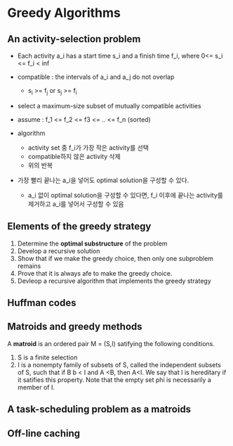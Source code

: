 # Greedy Algorithms

## An activity-selection problem
- Each activity a_i has a start time s_i and a finish time f_i, where 0<= s_i <= f_i < inf
- compatible : the intervals of a_i and a_j do not overlap
  - s<sub>i</sub> >= f<sub>j</sub> or s<sub>j</sub> >= f<sub>i</sub>
- select a maximum-size subset of mutually compatible activities

- assume : f_1 <= f_2 <= f3 <= .. <= f_n (sorted)

- algorithm
  - activity set 중 f_i가 가장 작은 activity를 선택
  - compatible하지 않은 activity 삭제
  - 위의 반복

- 가장 빨리 끝나는 a_i을 넣어도 optimal solution을 구성할 수 있다.
  - a_i 없이 optimal solution을 구성할 수 있다면, f_i 이후에 끝나는 activity를 제거하고 a_i를 넣어서 구성할 수 있음
  
## Elements of the greedy strategy

1. Determine the **optimal substructure** of the problem
2. Develop a recursive solution
3. Show that if we make the greedy choice, then only one subproblem remains
4. Prove that it is always afe to make the greedy choice.
5. Devleop a recursive algorithm that implements the greedy strategy

## Huffman codes

## Matroids and greedy methods
A **matroid** is an ordered pair M = (S,I) satifying the following conditions.

1. S is a finite selection
2. I is a nonempty family of subsets of S, called the independent subsets of S, such that if B b < I and A <B, then A<I. We say that I is hereditary if it satifies this property. Note that the empty set phi is necessarily a member of I.

## A task-scheduling problem as a matroids

## Off-line caching


